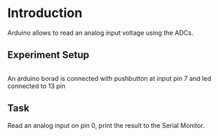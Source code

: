 <!--
name=AnalogRead
major_type=arduino
minor_type=beginner
author=udara
checker=ard_simple
difficulty=easy
points=10
excerpt=Write a simple pogram for reading from ADC port in  Arduino Platform
points=10
-->

# Introduction #

Arduino allows to read an analog input voltage using the ADCs.

## Experiment Setup

<img src="https://www.arduino.cc/en/uploads/Tutorial/AnalogReadSerial_BB.png" alt=""/>

An arduino borad is connected with pushbutton at input pin 7 and led connected to 13 pin

## Task ##

Read an analog input on pin 0, print the result to the Serial Monitor.
